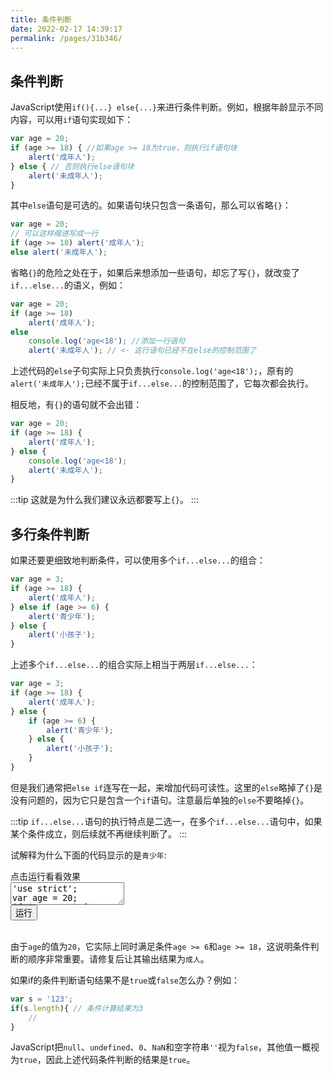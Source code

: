 ```yaml
---
title: 条件判断
date: 2022-02-17 14:39:17
permalink: /pages/31b346/
---
```


## 条件判断

JavaScript使用`if(){...} else{...}`来进行条件判断。例如，根据年龄显示不同内容，可以用`if`语句实现如下：

```javascript
var age = 20;
if (age >= 18) { //如果age >= 18为true，则执行if语句块
    alert('成年人');
} else { // 否则执行else语句块
    alert('未成年人');
}
```

其中`else`语句是可选的。如果语句块只包含一条语句，那么可以省略`{}`：

```javascript
var age = 20;
// 可以这样缩进写成一行
if (age >= 18) alert('成年人');
else alert('未成年人');
```

省略`{}`的危险之处在于，如果后来想添加一些语句，却忘了写`{}`，就改变了`if...else...`的语义，例如：

```javascript
var age = 20;
if (age >= 18) 
    alert('成年人');
else 
    console.log('age<18'); //添加一行语句
    alert('未成年人'); // <- 这行语句已经不在else的控制范围了
```

上述代码的`else`子句实际上只负责执行`console.log('age<18');`，原有的`alert('未成年人');`已经不属于`if...else...`的控制范围了，它每次都会执行。

相反地，有`{}`的语句就不会出错：

```javascript
var age = 20;
if (age >= 18) {
    alert('成年人');
} else {
    console.log('age<18');
    alert('未成年人');
}
```

:::tip
这就是为什么我们建议永远都要写上`{}`。
:::

## 多行条件判断

如果还要更细致地判断条件，可以使用多个`if...else...`的组合：

```javascript
var age = 3;
if (age >= 18) {
    alert('成年人');
} else if (age >= 6) {
    alert('青少年');
} else {
    alert('小孩子');
}
```

上述多个`if...else...`的组合实际上相当于两层`if...else...`：

```javascript
var age = 3;
if (age >= 18) {
    alert('成年人');
} else {
    if (age >= 6) {
        alert('青少年');
    } else {
        alert('小孩子');
    }
}
```

但是我们通常把`else if`连写在一起，来增加代码可读性。这里的`else`略掉了`{}`是没有问题的，因为它只是包含一个`if`语句。注意最后单独的`else`不要略掉`{}`。

:::tip
`if...else...`语句的执行特点是二选一，在多个`if...else...`语句中，如果某个条件成立，则后续就不再继续判断了。
:::

试解释为什么下面的代码显示的是`青少年`:

<div class="js-demo">
<div class="demo-title">
    <span>点击运行看看效果</span>
</div>
<textarea id="textarea1" class="textarea" maxlength="900">'use strict';
var age = 20;
if (age >= 6) {
    console.log('青少年');
} else if (age >= 18) {
    console.log('成人');
} else {
    console.log('小孩');
}
</textarea>
<br />
<button id="run" onclick="consoleRunCode(1)">运行</button>
<div id="log1"></div>
</div>
<br />

由于`age`的值为`20`，它实际上同时满足条件`age >= 6`和`age >= 18`，这说明条件判断的顺序非常重要。请修复后让其输出结果为`成人`。

如果if的条件判断语句结果不是`true`或`false`怎么办？例如：

```javascript
var s = '123';
if(s.length){ // 条件计算结果为3
    //
}
```

JavaScript把`null`、`undefined`、`0`、`NaN`和空字符串`''`视为`false`，其他值一概视为`true`，因此上述代码条件判断的结果是`true`。
